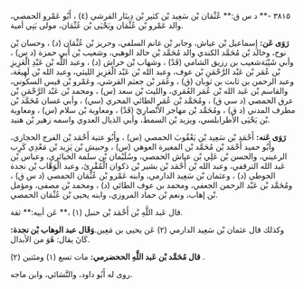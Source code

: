 ٣٨١٥ -** د س ق:** عُثْمَان بْن سَعِيد بْن كثير بْن دِينَار القرشي (٤) ، أَبُو عَمْرو الحمصي، والد عَمْرو بْن عُثْمَان ويَحْيَى بْن عُثْمَان، مولى بَنِي أمية.

**رَوَى عَن:** إِسماعيل بْن عياش، وجابر بْن غانم السلفي، وحريز بْن عُثْمَان (د) ، وحسان بْن نوح، وخالد بْن مُحَمَّد الكندي والد مُحَمَّد بْن خالد الوهبي، وشعيب بْن أَبي حمزة (د س) ، وأبي شَيْبَةشعيب بن رزيق الشامي (قَدْ) ، وشهاب بْن خراش (د) ، وعبد اللَّه بْن عَبْدِ الْعَزِيزِ بْن عُمَر بْن عَبْد الرَّحْمَنِ بْن عوف، وعبد الله بْن عَبْد الْعَزِيزِ الليثي، وعبد الله بْن لَهِيعَة، وعبد الرحمن بن ثابت بن ثوبان (ق) ، وعُمَر بْن جعثم القرشي، وعَمْرو بْن قيس السكوني، والقاسم بْن عَبد الله بْن عُمَر العُمَري، والليث بْن سعد (س) ، ومحمد بْن عَبْد الرَّحْمَنِ بْن عرق الحمصي (د سي ق) ، ومُحَمَّد بْن عُمَر الطائي المحري (سي) ، وأبي غسان مُحَمَّد بْن مطرف المدني (د ق) ، ومُحَمَّد بْن مهاجر الأَنْصارِيّ (قَدْ) ، ومعاوية بْن سلام (س) ، ومعاوية بْن يَحْيَى الأطرابلسي، ويزيد بْن السمط، وأبي الذيال العدوي واسمه زهير بْن هنيد.

**رَوَى عَنه:** أَحْمَد بْن سَعِيد بْن يَعْقُوبَ الحمصي (س) ، وأَبُو عتبة أَحْمَد بْن الفرج الحجازي، وأَبُو حميد أَحْمَد بْن مُحَمَّد بْن المغيرة العوهي (س) ، وحبيش بْن يَزِيد بْن مَعْدِي كَرِب الرعيني، والحسن بْن عَلِي بْن عياش الحمصي، وسُلَيْمان بْن سلمة الخبائري، وعباس بْن عَبد الله الترقفي، وعبد الله بْن أَحْمَد بْن بشير بْن ذكوان الْمُقْرِئ، وعبد الْوَهَّاب بْن نجدة الحوطي (د) ، وعثمان بْن سَعِيد الدارمي، وابنه عَمْرو بْن عُثْمَان الحمصي (د س ق) ، ومُحَمَّد بْن عَبْد الرحمن الجعفي، ومحمد بن عوف الطائي (د) ، ومحمد بْن مصفى، ومؤمل بْن إهاب، ونعم بْن حماد المروزي، وابنه يحيى بْن عُثْمَان الحمصي.

قال عَبد اللَّهِ بْن أَحْمَد بْن حنبل (١) ،** عَن أبيه:** ثقة.

وكذلك قال عثمان بْن سَعِيد الدارمي (٢) عَن يحيى بن مَعِين.**وَقَال عبد الوهاب بْن نجدة:** كَانَ يقال: هُوَ من الأبدال.

**قال مُحَمَّد بْن عَبد اللَّهِ الححضرمي:** مات تسع (١) ومئتين (٢) .

روى له أَبُو داود، والنَّسَائي، وابن ماجه.